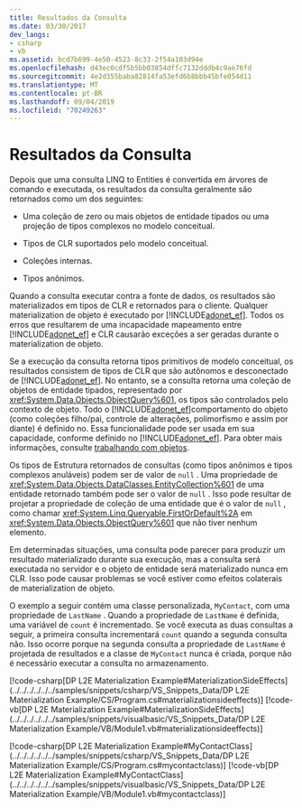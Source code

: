 ```yaml
---
title: Resultados da Consulta
ms.date: 03/30/2017
dev_langs:
- csharp
- vb
ms.assetid: bcd7b699-4e50-4523-8c33-2f54a103d94e
ms.openlocfilehash: d43ec0cdf5b5bb03854dffc7132dddb4c9ae76fd
ms.sourcegitcommit: 4e2d355baba82814fa53efd6b8bbb45bfe054d11
ms.translationtype: MT
ms.contentlocale: pt-BR
ms.lasthandoff: 09/04/2019
ms.locfileid: "70249263"
---
```

# <a name="query-results"></a>Resultados da Consulta
Depois que uma consulta LINQ to Entities é convertida em árvores de comando e executada, os resultados da consulta geralmente são retornados como um dos seguintes:  
  
- Uma coleção de zero ou mais objetos de entidade tipados ou uma projeção de tipos complexos no modelo conceitual.  
  
- Tipos de CLR suportados pelo modelo conceitual.  
  
- Coleções internas.  
  
- Tipos anônimos.  
  
 Quando a consulta executar contra a fonte de dados, os resultados são materializados em tipos de CLR e retornados para o cliente. Qualquer materialization de objeto é executado por [!INCLUDE[adonet_ef](../../../../../../includes/adonet-ef-md.md)]. Todos os erros que resultarem de uma incapacidade mapeamento entre [!INCLUDE[adonet_ef](../../../../../../includes/adonet-ef-md.md)] e CLR causarão exceções a ser geradas durante o materialization de objeto.  
  
 Se a execução da consulta retorna tipos primitivos de modelo conceitual, os resultados consistem de tipos de CLR que são autônomos e desconectado de [!INCLUDE[adonet_ef](../../../../../../includes/adonet-ef-md.md)]. No entanto, se a consulta retorna uma coleção de objetos de entidade tipados, representado por <xref:System.Data.Objects.ObjectQuery%601>, os tipos são controlados pelo contexto de objeto. Todo o [!INCLUDE[adonet_ef](../../../../../../includes/adonet-ef-md.md)]comportamento do objeto (como coleções filho/pai, controle de alterações, polimorfismo e assim por diante) é definido no. Essa funcionalidade pode ser usada em sua capacidade, conforme definido no [!INCLUDE[adonet_ef](../../../../../../includes/adonet-ef-md.md)]. Para obter mais informações, consulte [trabalhando com objetos](../working-with-objects.md).  
  
 Os tipos de Estrutura retornados de consultas (como tipos anônimos e tipos complexos anuláveis) podem ser de valor de `null` . Uma propriedade de <xref:System.Data.Objects.DataClasses.EntityCollection%601> de uma entidade retornado também pode ser o valor de `null` . Isso pode resultar de projetar a propriedade de coleção de uma entidade que é o valor de `null` , como chamar <xref:System.Linq.Queryable.FirstOrDefault%2A> em <xref:System.Data.Objects.ObjectQuery%601> que não tiver nenhum elemento.  
  
 Em determinadas situações, uma consulta pode parecer para produzir um resultado materializado durante sua execução, mas a consulta será executada no servidor e o objeto de entidade será materializado nunca em CLR. Isso pode causar problemas se você estiver como efeitos colaterais de materialization de objeto.  
  
 O exemplo a seguir contém uma classe personalizada, `MyContact`, com uma propriedade de `LastName` . Quando a propriedade de `LastName` é definida, uma variável de `count` é incrementado. Se você executa as duas consultas a seguir, a primeira consulta incrementará `count` quando a segunda consulta não. Isso ocorre porque na segunda consulta a propriedade de `LastName` é projetada de resultados e a classe de `MyContact` nunca é criada, porque não é necessário executar a consulta no armazenamento.  
  
 [!code-csharp[DP L2E Materialization Example#MaterializationSideEffects](../../../../../../samples/snippets/csharp/VS_Snippets_Data/DP L2E Materialization Example/CS/Program.cs#materializationsideeffects)]
 [!code-vb[DP L2E Materialization Example#MaterializationSideEffects](../../../../../../samples/snippets/visualbasic/VS_Snippets_Data/DP L2E Materialization Example/VB/Module1.vb#materializationsideeffects)]  
  
 [!code-csharp[DP L2E Materialization Example#MyContactClass](../../../../../../samples/snippets/csharp/VS_Snippets_Data/DP L2E Materialization Example/CS/Program.cs#mycontactclass)]
 [!code-vb[DP L2E Materialization Example#MyContactClass](../../../../../../samples/snippets/visualbasic/VS_Snippets_Data/DP L2E Materialization Example/VB/Module1.vb#mycontactclass)]

